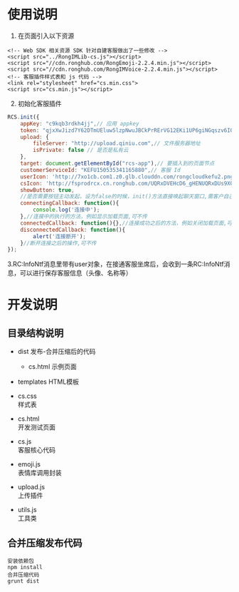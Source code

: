 # 使用说明
1. 在页面引入以下资源
```
<!-- Web SDK 相关资源 SDK 针对自建客服做出了一些修改 -->
<script src="../RongIMLib-cs.js"></script>
<script src="//cdn.ronghub.com/RongEmoji-2.2.4.min.js"></script>
<script src="//cdn.ronghub.com/RongIMVoice-2.2.4.min.js"></script>
<!-- 客服插件样式表和 js 代码 -->
<link rel="stylesheet" href="cs.min.css">
<script src="cs.min.js"></script>

```
2. 初始化客服插件
``` javascript
RCS.init({
    appKey: "c9kqb3rdkh4jj",// 应用 appkey
    token: "qjxXwJizd7Y62DTmUEluw5lzpNwuJBCkPrRErVG12EKi1UP6giNGqszv6IQX0IndGKwjoGwevVmUVSN0x458KOqK0LwxTuhy",// 当前游客或登录用户 token
    upload: {
        fileServer: "http://upload.qiniu.com",// 文件服务器地址
        isPrivate: false // 是否是私有云
    },
    target: document.getElementById("rcs-app"),// 要插入到的页面节点
    customerServiceId: "KEFU150535341165880",// 客服 Id
    userIcon: 'http://7xo1cb.com1.z0.glb.clouddn.com/rongcloudkefu2.png',//用户默认头像，在用户没有头像的时候显示
    csIcon: 'http://fsprodrcx.cn.ronghub.com/UQRxDVEHcD6_gHENUQRxDUs9XOZRBH25PGECfjBjFA/base64.png',//客服默认头像，在客服没有头像的时候显示,建议线上地址
    showButton: true,
    //是否需要按钮主动发起，设为false的时候，init()方法直接唤起聊天窗口,需客户自己编写按钮，点击之后调用init(),templates中的button模板不可用;设为true的时候，init()首先唤起客服咨询按钮，点击之后才连接客服，唤起聊天窗口，在进入页面之后就需调用init()方法。此参数是为了方便客户在点击客服按钮后自行获取token，在获取到token之后，执行init()即可。
    connectingCallback: function(){
        console.log('连接中');
    },//连接中的执行的方法，例如显示加载页面,可不传
    connectedCallback: function(){},//连接成功之后的方法，例如关闭加载页面,可不传
    disconnectedCallback: function(){
        alert('连接断开');
    }//断开连接之后的操作,可不传
});
```
3.RC:InfoNtf消息里带有user对象，在接通客服坐席后，会收到一条RC:InfoNtf消息，可以进行保存客服信息（头像、名称等）

# 开发说明
## 目录结构说明
- dist 
    发布-合并压缩后的代码
    + cs.html
        示例页面
- templates
    HTML模板

- cs.css  
    样式表
- cs.html  
    开发测试页面
- cs.js  
    客服核心代码
- emoji.js  
    表情库调用封装
- upload.js  
    上传插件
- utils.js  
    工具类

## 合并压缩发布代码
```
安装依赖包
npm install
合并压缩代码
grunt dist
```